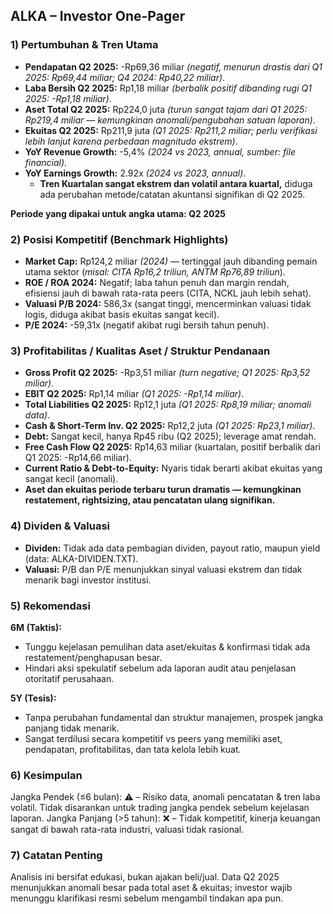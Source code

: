 ## ALKA – Investor One-Pager

### 1) Pertumbuhan & Tren Utama
- **Pendapatan Q2 2025:** -Rp69,36 miliar *(negatif, menurun drastis dari Q1 2025: Rp69,44 miliar; Q4 2024: Rp40,22 miliar)*.
- **Laba Bersih Q2 2025:** Rp1,18 miliar *(berbalik positif dibanding rugi Q1 2025: -Rp1,18 miliar)*.
- **Aset Total Q2 2025:** Rp224,0 juta *(turun sangat tajam dari Q1 2025: Rp219,4 miliar — kemungkinan anomali/pengubahan satuan laporan)*.
- **Ekuitas Q2 2025:** Rp211,9 juta *(Q1 2025: Rp211,2 miliar; perlu verifikasi lebih lanjut karena perbedaan magnitudo ekstrem)*.
- **YoY Revenue Growth:** -5,4% *(2024 vs 2023, annual, sumber: file financial)*.
- **YoY Earnings Growth:** 2.92x *(2024 vs 2023, annual)*.
  - **Tren Kuartalan sangat ekstrem dan volatil antara kuartal,** diduga ada perubahan metode/catatan akuntansi signifikan di Q2 2025.

**Periode yang dipakai untuk angka utama: Q2 2025**

### 2) Posisi Kompetitif (Benchmark Highlights)
- **Market Cap:** Rp124,2 miliar *(2024)* — tertinggal jauh dibanding pemain utama sektor (*misal: CITA Rp16,2 triliun, ANTM Rp76,89 triliun*).
- **ROE / ROA 2024:** Negatif; laba tahun penuh dan margin rendah, efisiensi jauh di bawah rata-rata peers (CITA, NCKL jauh lebih sehat).
- **Valuasi P/B 2024:** 586,3x (sangat tinggi, mencerminkan valuasi tidak logis, diduga akibat basis ekuitas sangat kecil).
- **P/E 2024:** -59,31x (negatif akibat rugi bersih tahun penuh).

### 3) Profitabilitas / Kualitas Aset / Struktur Pendanaan
- **Gross Profit Q2 2025:** -Rp3,51 miliar *(turn negative; Q1 2025: Rp3,52 miliar)*.
- **EBIT Q2 2025:** Rp1,14 miliar *(Q1 2025: -Rp1,14 miliar)*.
- **Total Liabilities Q2 2025:** Rp12,1 juta *(Q1 2025: Rp8,19 miliar; anomali data)*.
- **Cash & Short-Term Inv. Q2 2025:** Rp12,2 juta *(Q1 2025: Rp23,1 miliar)*.
- **Debt:** Sangat kecil, hanya Rp45 ribu (Q2 2025); leverage amat rendah.
- **Free Cash Flow Q2 2025:** Rp14,63 miliar (kuartalan, positif berbalik dari Q1 2025: -Rp14,66 miliar).
- **Current Ratio & Debt-to-Equity:** Nyaris tidak berarti akibat ekuitas yang sangat kecil (anomali).
- **Aset dan ekuitas periode terbaru turun dramatis — kemungkinan restatement, rightsizing, atau pencatatan ulang signifikan.**

### 4) Dividen & Valuasi
- **Dividen:** Tidak ada data pembagian dividen, payout ratio, maupun yield (data: ALKA-DIVIDEN.TXT).
- **Valuasi:** P/B dan P/E menunjukkan sinyal valuasi ekstrem dan tidak menarik bagi investor institusi.

### 5) Rekomendasi
**6M (Taktis):**
- Tunggu kejelasan pemulihan data aset/ekuitas & konfirmasi tidak ada restatement/penghapusan besar.
- Hindari aksi spekulatif sebelum ada laporan audit atau penjelasan otoritatif perusahaan.

**5Y (Tesis):**
- Tanpa perubahan fundamental dan struktur manajemen, prospek jangka panjang tidak menarik.
- Sangat terdilusi secara kompetitif vs peers yang memiliki aset, pendapatan, profitabilitas, dan tata kelola lebih kuat.

### 6) Kesimpulan
Jangka Pendek (≤6 bulan): ⚠️ – Risiko data, anomali pencatatan & tren laba volatil. Tidak disarankan untuk trading jangka pendek sebelum kejelasan laporan.
Jangka Panjang (>5 tahun): ❌ – Tidak kompetitif, kinerja keuangan sangat di bawah rata-rata industri, valuasi tidak rasional.

### 7) Catatan Penting
Analisis ini bersifat edukasi, bukan ajakan beli/jual. Data Q2 2025 menunjukkan anomali besar pada total aset & ekuitas; investor wajib menunggu klarifikasi resmi sebelum mengambil tindakan apa pun.